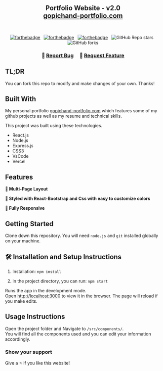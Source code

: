 <h2 align="center">
  Portfolio Website - v2.0<br/>
  <a href="https://gopichand-portfolioo.vercel.app/" target="_blank">gopichand-portfolio.com</a>
</h2>

<br/>

<center>

[![forthebadge](https://forthebadge.com/images/badges/built-with-love.svg)](https://forthebadge.com) &nbsp;
[![forthebadge](https://forthebadge.com/images/badges/made-with-javascript.svg)](https://forthebadge.com) &nbsp;
[![forthebadge](https://forthebadge.com/images/badges/open-source.svg)](https://forthebadge.com) &nbsp;
![GitHub Repo stars](https://img.shields.io/github/stars/GopiChand-N/Portfolio?color=red&logo=github&style=for-the-badge) &nbsp;
![GitHub forks](https://img.shields.io/github/forks/GopiChand-N/Portfolio?color=red&logo=github&style=for-the-badge)

</center>

<h3 align="center">
    🔹
    <a href="https://github.com/GopiChand-N/Portfolio/issues">Report Bug</a> &nbsp; &nbsp;
    🔹
    <a href="https://github.com/GopiChand-N/Portfolio/issues">Request Feature</a>
</h3>

## TL;DR

You can fork this repo to modify and make changes of your own. Thanks!

## Built With

My personal portfolio <a href="https://gopichand-portfolioo.vercel.app/" target="_blank">gopichand-portfolio.com</a> which features some of my github projects as well as my resume and technical skills.<br/>

This project was built using these technologies.

- React.js
- Node.js
- Express.js
- CSS3
- VsCode
- Vercel

## Features

**📖 Multi-Page Layout**

**🎨 Styled with React-Bootstrap and Css with easy to customize colors**

**📱 Fully Responsive**

## Getting Started

Clone down this repository. You will need `node.js` and `git` installed globally on your machine.

## 🛠 Installation and Setup Instructions

1. Installation: `npm install`

2. In the project directory, you can run: `npm start`

Runs the app in the development mode.\
Open [http://localhost:3000](http://localhost:3000) to view it in the browser.
The page will reload if you make edits.

## Usage Instructions

Open the project folder and Navigate to `/src/components/`. <br/>
You will find all the components used and you can edit your information accordingly.

### Show your support

Give a ⭐ if you like this website!

<!-- <a href="https://www.buymeacoffee.com/soumyajit4419" target="_blank"><img src="https://cdn.buymeacoffee.com/buttons/v2/default-violet.png" alt="Buy Me A Coffee" height= "60px" width= "217px" ></a> -->
